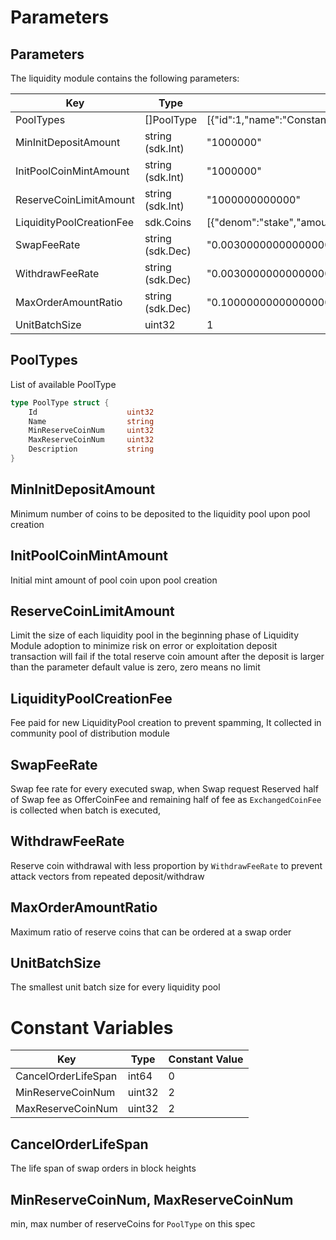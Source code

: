 <!--
order: 8
-->

# Parameters

## Parameters

The liquidity module contains the following parameters:

| Key                      | Type             | Example                                                                                                             |
| ------------------------ | ---------------- | ------------------------------------------------------------------------------------------------------------------- |
| PoolTypes                | []PoolType       | [{"id":1,"name":"ConstantProductLiquidityPool","min_reserve_coin_num":2,"max_reserve_coin_num":2,"description":""}] |
| MinInitDepositAmount     | string (sdk.Int) | "1000000"                                                                                                           |
| InitPoolCoinMintAmount   | string (sdk.Int) | "1000000"                                                                                                           |
| ReserveCoinLimitAmount   | string (sdk.Int) | "1000000000000"                                                                                                     |
| LiquidityPoolCreationFee | sdk.Coins        | [{"denom":"stake","amount":"100000000"}]                                                                            |
| SwapFeeRate              | string (sdk.Dec) | "0.003000000000000000"                                                                                              |
| WithdrawFeeRate          | string (sdk.Dec) | "0.003000000000000000"                                                                                              |
| MaxOrderAmountRatio      | string (sdk.Dec) | "0.100000000000000000"                                                                                              |
| UnitBatchSize            | uint32           | 1                                                                                                                   |

## PoolTypes

List of available PoolType

```go
type PoolType struct {
	Id                    uint32
	Name                  string
	MinReserveCoinNum     uint32
	MaxReserveCoinNum     uint32
	Description           string
}
```

## MinInitDepositAmount

Minimum number of coins to be deposited to the liquidity pool upon pool creation

## InitPoolCoinMintAmount

Initial mint amount of pool coin upon pool creation

## ReserveCoinLimitAmount

Limit the size of each liquidity pool in the beginning phase of Liquidity Module adoption to minimize risk on error or exploitation
deposit transaction will fail if the total reserve coin amount after the deposit is larger than the parameter
default value is zero, zero means no limit

## LiquidityPoolCreationFee

Fee paid for new LiquidityPool creation to prevent spamming, It collected in community pool of distribution module

## SwapFeeRate

Swap fee rate for every executed swap, when Swap request Reserved half of Swap fee as OfferCoinFee
and remaining half of fee as `ExchangedCoinFee` is collected when batch is executed,

## WithdrawFeeRate

Reserve coin withdrawal with less proportion by `WithdrawFeeRate` to prevent attack vectors from repeated deposit/withdraw

## MaxOrderAmountRatio

Maximum ratio of reserve coins that can be ordered at a swap order

## UnitBatchSize

The smallest unit batch size for every liquidity pool

# Constant Variables

| Key                 | Type   | Constant Value |
| ------------------- | ------ | -------------- |
| CancelOrderLifeSpan | int64  | 0              |
| MinReserveCoinNum   | uint32 | 2              |
| MaxReserveCoinNum   | uint32 | 2              |

## CancelOrderLifeSpan

The life span of swap orders in block heights

## MinReserveCoinNum, MaxReserveCoinNum

min, max number of reserveCoins for `PoolType` on this spec
